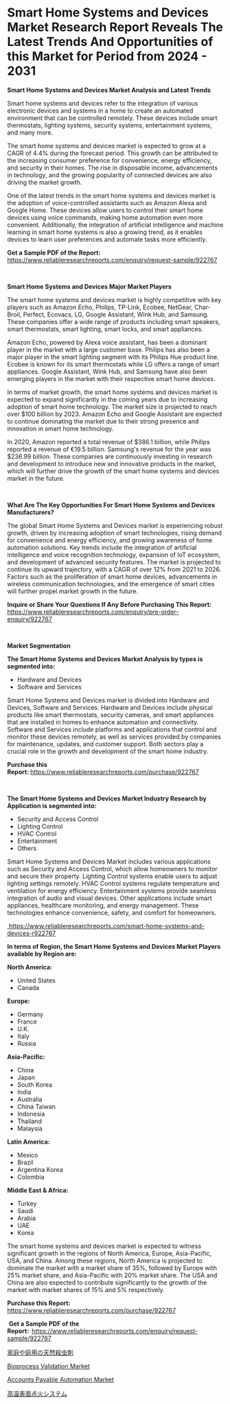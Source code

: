 <p><h1>Smart Home Systems and Devices Market Research Report Reveals The Latest Trends And Opportunities of this Market for Period from 2024 - 2031</h1></p><p><strong>Smart Home Systems and Devices Market Analysis and Latest Trends</strong></p>
<p><p>Smart home systems and devices refer to the integration of various electronic devices and systems in a home to create an automated environment that can be controlled remotely. These devices include smart thermostats, lighting systems, security systems, entertainment systems, and many more.</p><p>The smart home systems and devices market is expected to grow at a CAGR of 4.4% during the forecast period. This growth can be attributed to the increasing consumer preference for convenience, energy efficiency, and security in their homes. The rise in disposable income, advancements in technology, and the growing popularity of connected devices are also driving the market growth.</p><p>One of the latest trends in the smart home systems and devices market is the adoption of voice-controlled assistants such as Amazon Alexa and Google Home. These devices allow users to control their smart home devices using voice commands, making home automation even more convenient. Additionally, the integration of artificial intelligence and machine learning in smart home systems is also a growing trend, as it enables devices to learn user preferences and automate tasks more efficiently.</p></p>
<p><strong>Get a Sample PDF of the Report:&nbsp;</strong> <a href="https://www.reliableresearchreports.com/enquiry/request-sample/922767">https://www.reliableresearchreports.com/enquiry/request-sample/922767</a></p>
<p>&nbsp;</p>
<p><strong>Smart Home Systems and Devices Major Market Players</strong></p>
<p><p>The smart home systems and devices market is highly competitive with key players such as Amazon Echo, Philips, TP-Link, Ecobee, NetGear, Char-Broil, Perfect, Ecovacs, LG, Google Assistant, Wink Hub, and Samsung. These companies offer a wide range of products including smart speakers, smart thermostats, smart lighting, smart locks, and smart appliances.</p><p>Amazon Echo, powered by Alexa voice assistant, has been a dominant player in the market with a large customer base. Philips has also been a major player in the smart lighting segment with its Philips Hue product line. Ecobee is known for its smart thermostats while LG offers a range of smart appliances. Google Assistant, Wink Hub, and Samsung have also been emerging players in the market with their respective smart home devices.</p><p>In terms of market growth, the smart home systems and devices market is expected to expand significantly in the coming years due to increasing adoption of smart home technology. The market size is projected to reach over $100 billion by 2023. Amazon Echo and Google Assistant are expected to continue dominating the market due to their strong presence and innovation in smart home technology.</p><p>In 2020, Amazon reported a total revenue of $386.1 billion, while Philips reported a revenue of €19.5 billion. Samsung's revenue for the year was $236.99 billion. These companies are continuously investing in research and development to introduce new and innovative products in the market, which will further drive the growth of the smart home systems and devices market in the future.</p></p>
<p>&nbsp;</p>
<p><strong>What Are The Key Opportunities For Smart Home Systems and Devices Manufacturers?</strong></p>
<p><p>The global Smart Home Systems and Devices market is experiencing robust growth, driven by increasing adoption of smart technologies, rising demand for convenience and energy efficiency, and growing awareness of home automation solutions. Key trends include the integration of artificial intelligence and voice recognition technology, expansion of IoT ecosystem, and development of advanced security features. The market is projected to continue its upward trajectory, with a CAGR of over 12% from 2021 to 2026. Factors such as the proliferation of smart home devices, advancements in wireless communication technologies, and the emergence of smart cities will further propel market growth in the future.</p></p>
<p><strong>Inquire or Share Your Questions If Any Before Purchasing This Report:</strong> <a href="https://www.reliableresearchreports.com/enquiry/pre-order-enquiry/922767">https://www.reliableresearchreports.com/enquiry/pre-order-enquiry/922767</a></p>
<p>&nbsp;</p>
<p><strong>Market Segmentation</strong></p>
<p><strong>The Smart Home Systems and Devices Market Analysis by types is segmented into:</strong></p>
<p><ul><li>Hardware and Devices</li><li>Software and Services</li></ul></p>
<p><p>Smart Home Systems and Devices market is divided into Hardware and Devices, Software and Services. Hardware and Devices include physical products like smart thermostats, security cameras, and smart appliances that are installed in homes to enhance automation and connectivity. Software and Services include platforms and applications that control and monitor these devices remotely, as well as services provided by companies for maintenance, updates, and customer support. Both sectors play a crucial role in the growth and development of the smart home industry.</p></p>
<p><strong>Purchase this Report:&nbsp;</strong><a href="https://www.reliableresearchreports.com/purchase/922767">https://www.reliableresearchreports.com/purchase/922767</a></p>
<p>&nbsp;</p>
<p><strong>The Smart Home Systems and Devices Market Industry Research by Application is segmented into:</strong></p>
<p><ul><li>Security and Access Control</li><li>Lighting Control</li><li>HVAC Control</li><li>Entertainment</li><li>Others</li></ul></p>
<p><p>Smart Home Systems and Devices Market includes various applications such as Security and Access Control, which allow homeowners to monitor and secure their property. Lighting Control systems enable users to adjust lighting settings remotely. HVAC Control systems regulate temperature and ventilation for energy efficiency. Entertainment systems provide seamless integration of audio and visual devices. Other applications include smart appliances, healthcare monitoring, and energy management. These technologies enhance convenience, safety, and comfort for homeowners.</p></p>
<p><a href="https://www.reliableresearchreports.com/smart-home-systems-and-devices-r922767">&nbsp;https://www.reliableresearchreports.com/smart-home-systems-and-devices-r922767</a></p>
<p><strong>In terms of Region, the Smart Home Systems and Devices Market Players available by Region are:</strong></p>
<p>
    <p> <strong> North America: </strong>
        <ul>
            <li>United States</li>
            <li>Canada</li>
        </ul>
        </p> 
    <p> <strong> Europe: </strong>
        <ul>
            <li>Germany</li>
            <li>France</li>
            <li>U.K.</li>
            <li>Italy</li>
            <li>Russia</li>
        </ul>
        </p> 
    <p> <strong> Asia-Pacific: </strong>
        <ul>
            <li>China</li>
            <li>Japan</li>
            <li>South Korea</li>
            <li>India</li>
            <li>Australia</li>
            <li>China Taiwan</li>
            <li>Indonesia</li>
            <li>Thailand</li>
            <li>Malaysia</li>
        </ul>
        </p> 
    <p> <strong> Latin America: </strong>
        <ul>
            <li>Mexico</li>
            <li>Brazil</li>
            <li>Argentina Korea</li>
            <li>Colombia</li>
        </ul>
        </p> 
    <p> <strong> Middle East & Africa: </strong>
        <ul>
            <li>Turkey</li>
            <li>Saudi</li>
            <li>Arabia</li>
            <li>UAE</li>
            <li>Korea</li>
        </ul>
    </p>
    </p>
<p><p>The smart home systems and devices market is expected to witness significant growth in the regions of North America, Europe, Asia-Pacific, USA, and China. Among these regions, North America is projected to dominate the market with a market share of 35%, followed by Europe with 25% market share, and Asia-Pacific with 20% market share. The USA and China are also expected to contribute significantly to the growth of the market with market shares of 15% and 5% respectively.</p></p>
<p><strong>Purchase this Report: </strong><a href="https://www.reliableresearchreports.com/purchase/922767">https://www.reliableresearchreports.com/purchase/922767</a></p>
<p>&nbsp;<strong>Get a Sample PDF of the Report:&nbsp;&nbsp;</strong><a href="https://www.reliableresearchreports.com/enquiry/request-sample/922767">https://www.reliableresearchreports.com/enquiry/request-sample/922767</a></p>
<p><strong></strong></p>
<p><p><a href="https://github.com/SarahFahey88/Market-Research-Report-List-2/blob/main/9091236181874.md">家庭や庭用の天然殺虫剤</a></p><p><a href="https://github.com/tamvrosiya/Market-Research-Report-List-5/blob/main/bioprocess-validation-market.md">Bioprocess Validation Market</a></p><p><a href="https://github.com/pizolina/Market-Research-Report-List-5/blob/main/accounts-payable-automation-market.md">Accounts Payable Automation Market</a></p><p><a href="https://github.com/FredaJerde/Market-Research-Report-List-1/blob/main/1450535181875.md">高温表面点火システム</a></p></p>